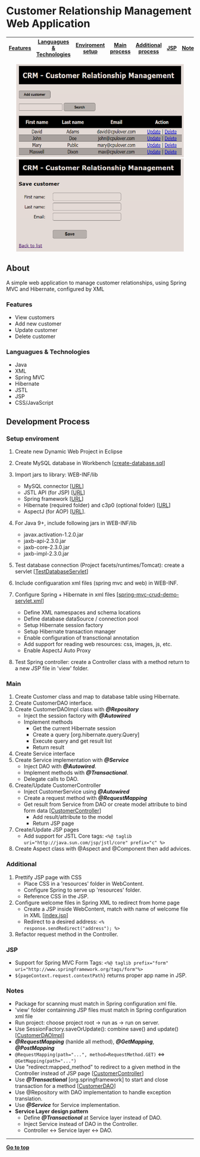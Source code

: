# Customer Relationship Management Web Application
|[Features](#features)|[Languagues & Technologies](#tools)|[Enviroment setup](#setup-enviroment)|[Main process](#main)|[Additional process](#additional)|[JSP](#jsp)|[Notes](#notes)|
|---|---|---|---|---|---|---|

<p align="center"><img width="450" height="250" src="./images/list-customer2.png">       <img width="450" height="250" src="./images/save-customer2.PNG"></p>

## About
A simple web application to manage customer relationships, using Spring MVC and Hibernate, configured by XML
### Features
- View customers
- Add new customer
- Update customer
- Delete customer

<a name="tools">
   
### Languagues & Technologies
- Java
- XML
- Spring MVC
- Hibernate
- JSTL
- JSP
- CSS/JavaScript

## Development Process

### Setup enviroment
1. Create new Dynamic Web Project in Eclipse
2. Create MySQL database in Workbench 
[[create-database.sql]()]
3. Import jars to library: WEB-INF/lib
   - MySQL connector 
[[URL]()]
   - JSTL API (for JSP) 
[[URL]()]
   - Spring framework 
[[URL](https://repo.spring.io/release/org/springframework/spring/)]
   - Hibernate (required folder) and c3p0 (optional folder) 
[[URL]()]
   - AspectJ (for AOP) 
[[URL](https://mvnrepository.com/artifact/org.aspectj/aspectjweaver)].

4. For Java 9+, include following jars in WEB-INF/lib
   - javax.activation-1.2.0.jar
   - jaxb-api-2.3.0.jar
   - jaxb-core-2.3.0.jar
   - jaxb-impl-2.3.0.jar
5. Test database connection (Project facets/runtimes/Tomcat): create a servlet 
[[TestDatabaseServlet](https://github.com/cpulover-projects/crm-web-app/blob/master/src/com/cpulover/testdatabase/TestDabaseServlet.java)]
6. Include configuaration xml files (spring mvc and web) in WEB-INF.
7. Configure Spring + Hibernate in xml files
[[spring-mvc-crud-demo-servlet.xml](https://github.com/cpulover-projects/crm-web-app/blob/master/WebContent/WEB-INF/spring-mvc-crud-demo-servlet.xml)]
    - Define XML namespaces and schema locations
    - Define database dataSource / connection pool
    - Setup Hibernate session factory
    - Setup Hibernate transaction manager
    - Enable configuration of transctional annotation
    - Add support for reading web resources: css, images, js, etc.
    - Enable AspectJ Auto Proxy
8. Test Spring controller: create a Controller class with a method return to a new JSP file in 'view' folder.

### Main
1. Create Customer class and map to database table using Hibernate.
2. Create CustomerDAO interface.
3. Create CustomerDAOImpl class with *__@Repository__*
   - Inject the session factory with *__@Autowired__*
   - Implement methods
     - Get the current Hibernate session
     - Create a query [org.hibernate.query.Query]
     - Execute query and get result list
     - Return result
4. Create Service interface
5. Create Service implementation with *__@Service__*
   - Inject DAO with *__@Autowired__*.
   - Implement methods with *__@Transactional__*.
   - Delegate calls to DAO.
6. Create/Update CustomerController
   - Inject CustomerService using *__@Autowired__*
   - Create a request method with *__@RequestMapping__*
   - Get result from Service from DAO or create model attribute to bind form data 
[[CustomerController](https://github.com/cpulover-projects/crm-web-app/tree/master/src/com/cpulover/springdemo/controller)]
     - Add result/attribute to the model
     - Return JSP page
7. Create/Update JSP pages
   - Add support for JSTL Core tags: ```<%@ taglib uri="http://java.sun.com/jsp/jstl/core" prefix="c" %>```
8. Create Aspect class with @Aspect and @Component then add advices.

### Additional
1. Prettify JSP page with CSS
   - Place CSS in a 'resources' folder in WebContent.
   - Configure Spring to serve up 'resources' folder.
   - Reference CSS in the JSP.
2. Configure welcome files in Spring XML to redirect from home page
   - Create a JSP inside WebContent, match with name of welcome file in XML 
[[index.jsp](https://github.com/cpulover-projects/crm-web-app/blob/master/WebContent/index.jsp)]
   - Redirect to a desired address: ```<% response.sendRedirect("address"); %>```
3. Refactor request method in the Controller.

### JSP
- Support for Spring MVC Form Tags: ```<%@ taglib prefix="form" uri="http://www.springframework.org/tags/form"%>```
- ```${pageContext.request.contextPath}``` returns proper app name in JSP. 

### Notes
- Package for scanning must match in Spring configuration xml file.
- 'view' folder containning JSP files must match in Spring configuration xml file
- Run project: choose project root -> run as -> run on server.
- Use SessionFactory.saveOrUpdate(): combine save() and update()
[[CustomerDAOImpl](https://github.com/cpulover-projects/crm-web-app/blob/master/src/com/cpulover/springdemo/dao/CustomerDAOImpl.java)]
- *__@RequestMapping__* (hanlde all method), *__@GetMapping__*, *__@PostMapping__*
- ```@RequestMapping(path="...", method=RequestMethod.GET)``` <=> ```@GetMapping(path="...")```
- Use "redirect:mapped_method" to redirect to a given method in the Controller instead of JSP page
[[CustomerController](https://github.com/cpulover-projects/crm-web-app/blob/master/src/com/cpulover/springdemo/controller/CustomerController.java)]
- Use *__@Transactional__* [org.springframework] to start and close transaction for a method 
[[CustomerDAO](https://github.com/cpulover-projects/crm-web-app/blob/master/src/com/cpulover/springdemo/dao/CustomerDAO.java)]
- Use @Repository with DAO implementation to handle exception translation.
- Use *__@Service__* for Service implementation.
- **Service Layer design pattern**
  - Define *__@Transactional__* at Service layer instead of DAO.
  - Inject Service instead of DAO in the Controller.
  - Controller <-> Service layer <-> DAO.

---
[**Go to top**](#customer-relationship-management-web-application)











